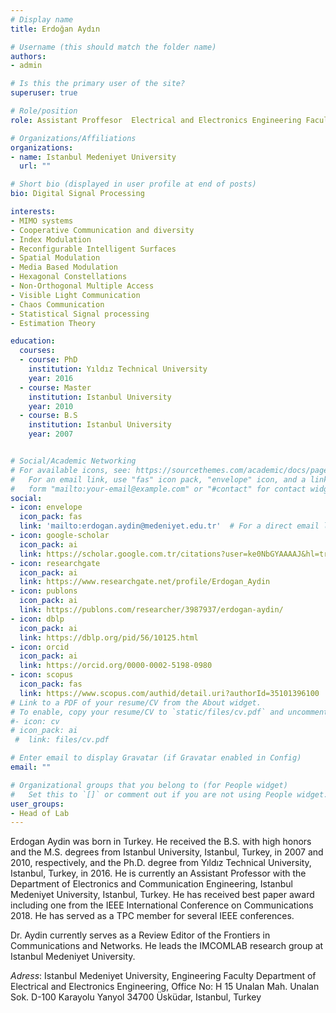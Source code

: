 ```yaml
---
# Display name
title: Erdoğan Aydın

# Username (this should match the folder name)
authors:
- admin

# Is this the primary user of the site?
superuser: true

# Role/position
role: Assistant Proffesor  Electrical and Electronics Engineering Faculty 

# Organizations/Affiliations
organizations:
- name: Istanbul Medeniyet University
  url: ""

# Short bio (displayed in user profile at end of posts)
bio: Digital Signal Processing

interests:
- MIMO systems
- Cooperative Communication and diversity
- Index Modulation
- Reconfigurable Intelligent Surfaces
- Spatial Modulation
- Media Based Modulation
- Hexagonal Constellations
- Non-Orthogonal Multiple Access
- Visible Light Communication
- Chaos Communication
- Statistical Signal processing
- Estimation Theory

education:
  courses:
  - course: PhD 
    institution: Yıldız Technical University
    year: 2016
  - course: Master 
    institution: Istanbul University
    year: 2010
  - course: B.S 
    institution: Istanbul University
    year: 2007


# Social/Academic Networking
# For available icons, see: https://sourcethemes.com/academic/docs/page-builder/#icons
#   For an email link, use "fas" icon pack, "envelope" icon, and a link in the
#   form "mailto:your-email@example.com" or "#contact" for contact widget.
social:
- icon: envelope
  icon_pack: fas
  link: 'mailto:erdogan.aydin@medeniyet.edu.tr'  # For a direct email link, use "mailto:test@example.org".
- icon: google-scholar
  icon_pack: ai
  link: https://scholar.google.com.tr/citations?user=ke0NbGYAAAAJ&hl=tr
- icon: researchgate
  icon_pack: ai
  link: https://www.researchgate.net/profile/Erdogan_Aydin
- icon: publons
  icon_pack: ai
  link: https://publons.com/researcher/3987937/erdogan-aydin/
- icon: dblp
  icon_pack: ai
  link: https://dblp.org/pid/56/10125.html
- icon: orcid
  icon_pack: ai
  link: https://orcid.org/0000-0002-5198-0980
- icon: scopus
  icon_pack: fas
  link: https://www.scopus.com/authid/detail.uri?authorId=35101396100
# Link to a PDF of your resume/CV from the About widget.
# To enable, copy your resume/CV to `static/files/cv.pdf` and uncomment the lines below.
#- icon: cv
# icon_pack: ai
 #  link: files/cv.pdf

# Enter email to display Gravatar (if Gravatar enabled in Config)
email: ""

# Organizational groups that you belong to (for People widget)
#   Set this to `[]` or comment out if you are not using People widget.
user_groups:
- Head of Lab
---
```


Erdogan Aydin was born in Turkey. He received the B.S. with high honors and the M.S. degrees from Istanbul University, Istanbul, Turkey, in 2007 and 2010, respectively, and the Ph.D. degree from Yıldız Technical University, Istanbul, Turkey, in 2016. He is currently an Assistant Professor  with the Department of Electronics and Communication Engineering, Istanbul Medeniyet University, Istanbul, Turkey. He has received best paper award including one from the IEEE International Conference on Communications 2018. He has served as a TPC member for several IEEE conferences. 

Dr. Aydin currently serves as a Review Editor of the Frontiers in Communications and Networks. He leads the IMCOMLAB research group at Istanbul Medeniyet University.

_Adress_: Istanbul Medeniyet University, Engineering Faculty
Department of Electrical and Electronics Engineering, Office No: H 15
Unalan Mah. Unalan Sok. D-100 Karayolu Yanyol 34700 Üsküdar, Istanbul, Turkey